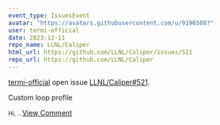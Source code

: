 ```yaml
---
event_type: IssuesEvent
avatar: "https://avatars.githubusercontent.com/u/9196588?"
user: termi-official
date: 2023-12-11
repo_name: LLNL/Caliper
html_url: https://github.com/LLNL/Caliper/issues/521
repo_url: https://github.com/LLNL/Caliper
---
```


<a href='https://github.com/termi-official' target='_blank'>termi-official</a> open issue <a href='https://github.com/LLNL/Caliper/issues/521' target='_blank'>LLNL/Caliper#521</a>.

<p>Custom loop profile</p><small>Hi,...</small><a href='https://github.com/LLNL/Caliper/issues/521' target='_blank'>View Comment</a>